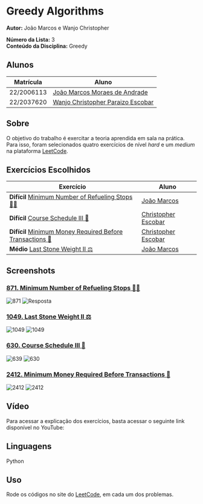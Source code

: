 # Greedy Algorithms

**Autor:** João Marcos e Wanjo Christopher  

**Número da Lista:** 3  
**Conteúdo da Disciplina:** Greedy  

## Alunos

| Matrícula   | Aluno                                                              |
|-------------|--------------------------------------------------------------------|
| 22/2006113 | [João Marcos Moraes de Andrade](https://github.com/JJOAOMARCOSS)                     |
| 22/2037620 | [Wanjo Christopher Paraizo Escobar](https://github.com/wChrstphr)                  |

## Sobre

O objetivo do trabalho é exercitar a teoria aprendida em sala na prática.  
Para isso, foram selecionados quatro exercícios de nível *hard* e um *medium*  
na plataforma [LeetCode](https://leetcode.com).  

## Exercícios Escolhidos

| Exercício                                                                                                                                           | Aluno                                   |
|-----------------------------------------------------------------------------------------------------------------------------------------------------|----------------------------------------|
|**Difícil**    [Minimum Number of Refueling Stops 🚛⛽](https://leetcode.com/problems/minimum-number-of-refueling-stops/)                                            | [João Marcos](https://github.com/JJOAOMARCOSS)    |
|**Difícil**    [Course Schedule III 📝](https://leetcode.com/problems/course-schedule-iii/description/?envType=problem-list-v2&envId=greedy)                                            | [Christopher Escobar](https://github.com/wChrstphr)    |                                            
|**Difícil**    [Minimum Money Required Before Transactions 💸](https://leetcode.com/problems/minimum-money-required-before-transactions/description/?envType=problem-list-v2&envId=greedy)                                            | [Christopher Escobar](https://github.com/wChrstphr)    |
| **Médio**   [Last Stone Weight II ⚖️](https://leetcode.com/problems/last-stone-weight-ii/)                                                                         | [João Marcos](https://github.com/JJOAOMARCOSS)    |

## Screenshots
### [871. Minimum Number of Refueling Stops 🚛⛽](https://leetcode.com/problems/minimum-number-of-refueling-stops/)
![871](/assets/871.png)
![Resposta](/assets/871-res.png)

### [1049. Last Stone Weight II ⚖️](https://leetcode.com/problems/last-stone-weight-ii/)
![1049](/assets/1049.png)
![1049](/assets/1049-res.png)

### [630. Course Schedule III 📝](https://leetcode.com/problems/course-schedule-iii/description/?envType=problem-list-v2&envId=greedy)
![639](/assets/630.png)
![630](/assets/630-res.png)


### [2412. Minimum Money Required Before Transactions 💸](https://leetcode.com/problems/minimum-money-required-before-transactions/description/?envType=problem-list-v2&envId=greedy)
![2412](/assets/2412.png)
![2412](/assets/2412-res.png)


## Vídeo

Para acessar a explicação dos exercícios, basta acessar o seguinte link disponível no YouTube:  


## Linguagens
Python

## Uso
Rode os códigos no site do [LeetCode](https://leetcode.com/), em cada um dos problemas.
